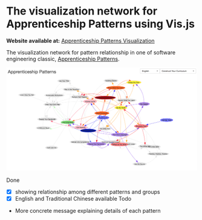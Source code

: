 # The visualization network for Apprenticeship Patterns using Vis.js

**Website available at:** [Apprenticeship Patterns Visualization](https://cyyeh.github.io/apprenticeship_patterns/docs/)

The visualization network for pattern relationship in one of software engineering classic, [Apprenticeship Patterns](https://www.amazon.com/Apprenticeship-Patterns-Guidance-Aspiring-Craftsman/dp/0596518382).

![Apprenticeship Patterns Visualization](cover.jpg)

Done
- [x] showing relationship among different patterns and groups
- [x] English and Traditional Chinese available
Todo
- More concrete message explaining details of each pattern